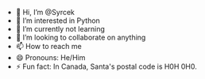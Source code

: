 - 👋 Hi, I’m @Syrcek
- 👀 I’m interested in Python
- 🌱 I’m currently not learning 
- 💞️ I’m looking to collaborate on anything
- 📫 How to reach me 
- 😄 Pronouns: He/Him
- ⚡ Fun fact: In Canada, Santa's postal code is H0H 0H0.

<!---
Syrcek/Syrcek is a ✨ special ✨ repository because its `README.md` (this file) appears on your GitHub profile.
You can click the Preview link to take a look at your changes.
--->
